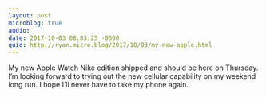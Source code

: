 ```yaml
---
layout: post
microblog: true
audio: 
date: 2017-10-03 08:03:25 -0500
guid: http://ryan.micro.blog/2017/10/03/my-new-apple.html
---
```

My new Apple Watch Nike edition shipped and should be here on Thursday. I’m looking forward to trying out the new cellular capability on my weekend long run. I hope I’ll never have to take my phone again. 

